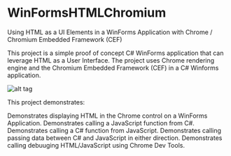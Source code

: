 # WinFormsHTMLChromium
Using HTML as a UI Elements in a WinForms Application with Chrome / Chromium Embedded Framework (CEF)

This project is a simple proof of concept C# WinForms application that can leverage HTML as a User Interface. 
The project uses Chrome rendering engine and the Chromium Embedded Framework (CEF) in a C# Winforms application.

![alt tag](https://raw.githubusercontent.com/OceanAirdrop/WinFormsHTMLChromium/master/Screenshots/image001.gif)

This project demonstrates:

Demonstrates displaying HTML in the Chrome control on a WinForms Application.
Demonstrates calling a JavaScript function from C#.
Demonstrates calling a C# function from JavaScript.
Demonstrates calling passing data between C# and JavaScript in either direction.
Demonstrates calling debuuging HTML/JavaScript using Chrome Dev Tools.
